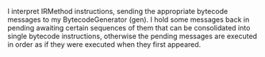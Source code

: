 I interpret IRMethod instructions, sending the appropriate bytecode messages to my BytecodeGenerator (gen).  I hold some messages back in pending awaiting certain sequences of them that can be consolidated into single bytecode instructions, otherwise the pending messages are executed in order as if they were executed when they first appeared.